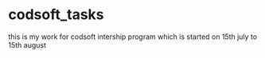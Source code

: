 # codsoft_tasks
this is my work for codsoft intership program
which is started on 15th july to 15th august
